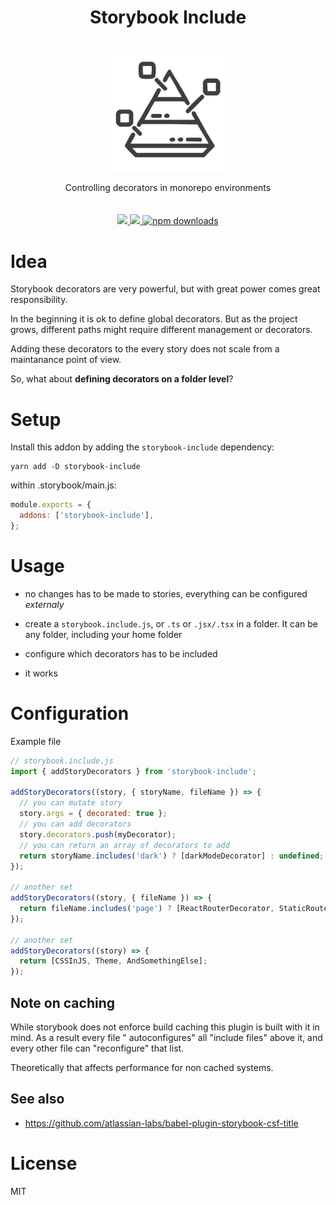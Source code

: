<div align="center">
  <h1>Storybook Include</h1>
  <br/>
  <img src="./assets/logo.png" alt="storybook include logo" width="200" align="center">
  <br/>
  <br/>
   Controlling decorators in monorepo environments
  <br/> 
  <br/>
  <br/>

  <a href="https://www.npmjs.com/package/storybook-include">
    <img src="https://img.shields.io/npm/v/storybook-include.svg?style=flat-square" />
  </a>

  <a href="https://travis-ci.com/github/theKashey/storybook-include">
    <img src="https://travis-ci.com/theKashey/storybook-include.svg" />
  </a>

  <a href="https://www.npmjs.com/package/storybook-include">
   <img src="https://img.shields.io/npm/dm/storybook-include.svg" alt="npm downloads">
  </a>
 <br/>
</div>

# Idea

Storybook decorators are very powerful, but with great power comes great responsibility.

In the beginning it is ok to define global decorators. But as the project grows, different paths might require different
management or decorators.

Adding these decorators to the every story does not scale from a maintanance point of view.

So, what about **defining decorators on a folder level**?

# Setup

Install this addon by adding the `storybook-include` dependency:

```
yarn add -D storybook-include
```

within .storybook/main.js:

```js
module.exports = {
  addons: ['storybook-include'],
};
```

# Usage

- no changes has to be made to stories, everything can be configured _externaly_

- create a `storybook.include.js`, or `.ts` or `.jsx/.tsx` in a folder. It can be any folder, including your home folder
- configure which decorators has to be included
- it works

# Configuration

Example file

```js
// storybook.include.js
import { addStoryDecorators } from 'storybook-include';

addStoryDecorators((story, { storyName, fileName }) => {
  // you can mutate story
  story.args = { decorated: true };
  // you can add decorators
  story.decorators.push(myDecorator);
  // you can return an array of decorators to add
  return storyName.includes('dark') ? [darkModeDecorator] : undefined;
});

// another set
addStoryDecorators((story, { fileName }) => {
  return fileName.includes('page') ? [ReactRouterDecorator, StaticRouterDecorator] : undefined;
});

// another set
addStoryDecorators((story) => {
  return [CSSInJS, Theme, AndSomethingElse];
});
```

## Note on caching

While storybook does not enforce build caching this plugin is built with it in mind. As a result every file "
autoconfigures" all "include files" above it, and every other file can
"reconfigure" that list.

Theoretically that affects performance for non cached systems.

## See also

- https://github.com/atlassian-labs/babel-plugin-storybook-csf-title

# License

MIT
